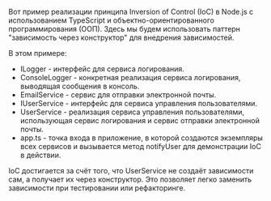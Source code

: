 Вот пример реализации принципа Inversion of Control (IoC) в Node.js с использованием TypeScript и объектно-ориентированного программирования (ООП). Здесь мы будем использовать паттерн "зависимость через конструктор" для внедрения зависимостей.

В этом примере:

- ILogger - интерфейс для сервиса логирования.
- ConsoleLogger - конкретная реализация сервиса логирования, выводящая сообщения в консоль.
- EmailService - сервис для отправки электронной почты.
- IUserService - интерфейс для сервиса управления пользователями.
- UserService - реализация сервиса управления пользователями, использующая сервис логирования и сервис отправки электронной почты.
- app.ts - точка входа в приложение, в которой создаются экземпляры всех сервисов и вызывается метод notifyUser для демонстрации IoC в действии.

IoC достигается за счёт того, что UserService не создаёт зависимости сам, а получает их через конструктор. Это позволяет легко заменить зависимости при тестировании или рефакторинге.